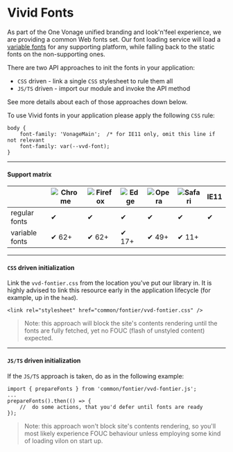 # Vivid Fonts

As part of the One Vonage unified branding and look'n'feel experience, we are providing a common Web fonts set.
Our font loading service will load a [variable fonts](https://developer.mozilla.org/en-US/docs/Web/CSS/CSS_Fonts/Variable_Fonts_Guide) for any supporting platform, while falling back to the static fonts on the non-supporting ones.

There are two API approaches to init the fonts in your application:
* `CSS` driven - link a single `CSS` stylesheet to rule them all
* `JS/TS` driven - import our module and invoke the API method

See more details about each of those approaches down below.

To use Vivid fonts in your application please apply the following `CSS` rule:
```
body {
	font-family: 'VonageMain';	/* for IE11 only, omit this line if not relevant
	font-family: var(--vvd-font);
}
```

---

#### Support matrix

| | ![Chrome](https://raw.githubusercontent.com/alrra/browser-logos/master/src/chrome/chrome_32x32.png) | ![Firefox](https://raw.githubusercontent.com/alrra/browser-logos/master/src/firefox/firefox_32x32.png) | ![Edge](https://raw.githubusercontent.com/alrra/browser-logos/master/src/edge/edge_32x32.png) | ![Opera](https://raw.githubusercontent.com/alrra/browser-logos/master/src/opera/opera_32x32.png) | ![Safari](https://raw.githubusercontent.com/alrra/browser-logos/master/src/safari/safari_32x32.png) | IE11
| - | - | - | - | - | - | - |
regular fonts | ✔ | ✔ | ✔ | ✔ | ✔ | ✔ |
variable fonts | ✔ 62+ | ✔ 62+ | ✔ 17+ | ✔ 49+ | ✔ 11+ | 

---

#### `CSS` driven initialization
Link the `vvd-fontier.css` from the location you've put our library in.
It is highly advised to link this resource early in the application lifecycle (for example, up in the `head`).

```
<link rel="stylesheet" href="common/fontier/vvd-fontier.css" />
```

> Note: this approach will block the site's contents rendering until the fonts are fully fetched, yet no FOUC (flash of unstyled content) expected.

---

#### `JS/TS` driven initialization
If the `JS/TS` approach is taken, do as in the following example:

```
import { prepareFonts } from 'common/fontier/vvd-fontier.js';
...
prepareFonts().then(() => {
	//	do some actions, that you'd defer until fonts are ready
});
```

> Note: this approach won't block site's contents rendering, so you'll most likely experience FOUC behaviour unless employing some kind of loading vilon on start up.